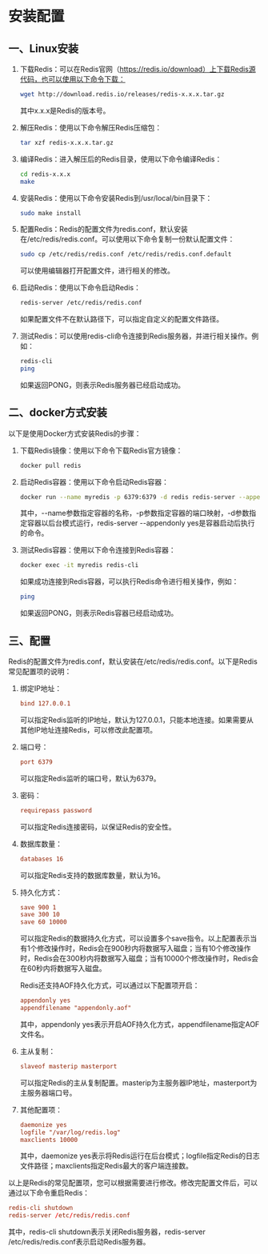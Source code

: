 # 安装配置

## 一、Linux安装

1. 下载Redis：可以在Redis官网（https://redis.io/download）上下载Redis源代码，也可以使用以下命令下载：

   ```bash
   wget http://download.redis.io/releases/redis-x.x.x.tar.gz
   ```

   其中x.x.x是Redis的版本号。

2. 解压Redis：使用以下命令解压Redis压缩包：

   ```bash
   tar xzf redis-x.x.x.tar.gz
   ```

3. 编译Redis：进入解压后的Redis目录，使用以下命令编译Redis：

   ```bash
   cd redis-x.x.x
   make
   ```

4. 安装Redis：使用以下命令安装Redis到/usr/local/bin目录下：

   ```bash
   sudo make install
   ```

5. 配置Redis：Redis的配置文件为redis.conf，默认安装在/etc/redis/redis.conf。可以使用以下命令复制一份默认配置文件：

   ```bash
   sudo cp /etc/redis/redis.conf /etc/redis/redis.conf.default
   ```

   可以使用编辑器打开配置文件，进行相关的修改。

6. 启动Redis：使用以下命令启动Redis：

   ```bash
   redis-server /etc/redis/redis.conf
   ```

   如果配置文件不在默认路径下，可以指定自定义的配置文件路径。

7. 测试Redis：可以使用redis-cli命令连接到Redis服务器，并进行相关操作。例如：

   ```bash
   redis-cli
   ping
   ```

   如果返回PONG，则表示Redis服务器已经启动成功。

## 二、docker方式安装

以下是使用Docker方式安装Redis的步骤：

1. 下载Redis镜像：使用以下命令下载Redis官方镜像：

   ```bash
   docker pull redis
   ```

2. 启动Redis容器：使用以下命令启动Redis容器：

   ```bash
   docker run --name myredis -p 6379:6379 -d redis redis-server --appendonly yes
   ```

   其中，--name参数指定容器的名称，-p参数指定容器的端口映射，-d参数指定容器以后台模式运行，redis-server --appendonly yes是容器启动后执行的命令。

3. 测试Redis容器：使用以下命令连接到Redis容器：

   ```bash
   docker exec -it myredis redis-cli
   ```

   如果成功连接到Redis容器，可以执行Redis命令进行相关操作，例如：

   ```bash
   ping
   ```

   如果返回PONG，则表示Redis容器已经启动成功。

## 三、配置

Redis的配置文件为redis.conf，默认安装在/etc/redis/redis.conf。以下是Redis常见配置项的说明：

1. 绑定IP地址：

   ```conf
   bind 127.0.0.1
   ```

   可以指定Redis监听的IP地址，默认为127.0.0.1，只能本地连接。如果需要从其他IP地址连接Redis，可以修改此配置项。

2. 端口号：

   ```conf
   port 6379
   ```

   可以指定Redis监听的端口号，默认为6379。

3. 密码：

   ```conf
   requirepass password
   ```

   可以指定Redis连接密码，以保证Redis的安全性。

4. 数据库数量：

   ```conf
   databases 16
   ```

   可以指定Redis支持的数据库数量，默认为16。

5. 持久化方式：

   ```conf
   save 900 1
   save 300 10
   save 60 10000
   ```

   可以指定Redis的数据持久化方式，可以设置多个save指令。以上配置表示当有1个修改操作时，Redis会在900秒内将数据写入磁盘；当有10个修改操作时，Redis会在300秒内将数据写入磁盘；当有10000个修改操作时，Redis会在60秒内将数据写入磁盘。

   Redis还支持AOF持久化方式，可以通过以下配置项开启：

   ```conf
   appendonly yes
   appendfilename "appendonly.aof"
   ```

   其中，appendonly yes表示开启AOF持久化方式，appendfilename指定AOF文件名。

6. 主从复制：

   ```conf
   slaveof masterip masterport
   ```

   可以指定Redis的主从复制配置。masterip为主服务器IP地址，masterport为主服务器端口号。

7. 其他配置项：

   ```conf
   daemonize yes
   logfile "/var/log/redis.log"
   maxclients 10000
   ```

   其中，daemonize yes表示将Redis运行在后台模式；logfile指定Redis的日志文件路径；maxclients指定Redis最大的客户端连接数。

以上是Redis的常见配置项，您可以根据需要进行修改。修改完配置文件后，可以通过以下命令重启Redis：

```conf
redis-cli shutdown
redis-server /etc/redis/redis.conf
```

其中，redis-cli shutdown表示关闭Redis服务器，redis-server /etc/redis/redis.conf表示启动Redis服务器。
